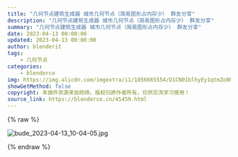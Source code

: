 ```yaml
---
title: "几何节点建筑生成器 城市几何节点（简易图形占内存少） 群友分享"
description: "几何节点建筑生成器 城市几何节点（简易图形占内存少） 群友分享"
summary: "几何节点建筑生成器 城市几何节点（简易图形占内存少） 群友分享"
date: 2023-04-13 00:00:00
updated: 2023-04-13 00:00:00
author: blenderit
tags: 
    - 几何节点
categories:
    - blenderco
img: https://img.alicdn.com/imgextra/i1/1856665554/O1CN01blhyEy1qtmZo0Rrah_!!1856665554.jpg
showGetMethod: false
copyright: 本插件资源来自网络，版权归原作者所有，仅供交流学习使用！
source_link: https://blenderco.cn/45459.html
---
```


{% raw %}
<p><img src="https://img.alicdn.com/imgextra/i1/1856665554/O1CN01blhyEy1qtmZo0Rrah_!!1856665554.jpg" alt="bude_2023-04-13_10-04-05.jpg"></p>
<div style="display: none">blenderco</div>
{% endraw %}